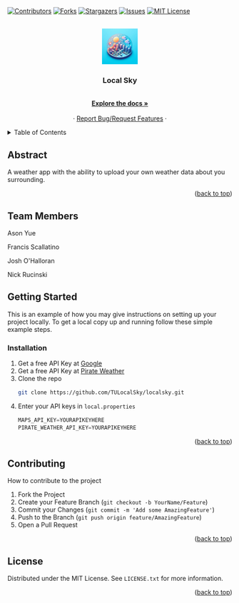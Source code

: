 <a name="readme-top"></a>

[![Contributors][contributors-shield]][contributors-url]
[![Forks][forks-shield]][forks-url]
[![Stargazers][stars-shield]][stars-url]
[![Issues][issues-shield]][issues-url]
[![MIT License][license-shield]][license-url]



<!-- PROJECT LOGO -->
<br />
<div align="center">
  <a href="https://github.com/TULocalSky/localsky">
    <img src="images/logo.jpeg" alt="Logo" width="80" height="80">
  </a>

<h3 align="center">Local Sky</h3>

  <p align="center">
    <br />
    <a href="https://github.com/TULocalSky/localsky"><strong>Explore the docs »</strong></a>
    <br />
    <br />
    ·
    <a href="https://github.com/TULocalSky/localsky/issues">Report Bug/Request Features</a>
    ·
  </p>
</div>



<!-- TABLE OF CONTENTS -->
<details>
  <summary>Table of Contents</summary>
  <ol>
    <li>
      <a href="#abstract">Abstract</a>
    </li>
    <li>
      <a href="#getting-started">Getting Started</a>
      <ul>
        <li><a href="#prerequisites">Prerequisites</a></li>
        <li><a href="#installation">Installation</a></li>
      </ul>
    </li>
    <li><a href="#usage">Usage</a></li>
    <li><a href="#contributing">Contributing</a></li>
    <li><a href="#license">License</a></li>
  </ol>
</details>



<!-- ABOUT THE PROJECT -->
## Abstract
A weather app with the ability to upload your own weather data about you surrounding.

<p align="right">(<a href="#readme-top">back to top</a>)</p>

## Team Members

Ason Yue

Francis Scallatino

Josh O'Halloran

Nick Rucinski




<!-- GETTING STARTED -->
## Getting Started

This is an example of how you may give instructions on setting up your project locally.
To get a local copy up and running follow these simple example steps.


### Installation

1. Get a free API Key at [Google](https://developers.google.com/maps/documentation/android-sdk/start)
2. Get a free API Key at [Pirate Weather](https://pirate-weather.apiable.io/)
3. Clone the repo
   ```sh
   git clone https://github.com/TULocalSky/localsky.git
   ```
4. Enter your API keys in `local.properties`
   ```Java
   MAPS_API_KEY=YOURAPIKEYHERE
   PIRATE_WEATHER_API_KEY=YOURAPIKEYHERE
   ```

<p align="right">(<a href="#readme-top">back to top</a>)</p>



## Contributing

How to contribute to the project

1. Fork the Project
2. Create your Feature Branch (`git checkout -b YourName/Feature`)
3. Commit your Changes (`git commit -m 'Add some AmazingFeature'`)
4. Push to the Branch (`git push origin feature/AmazingFeature`)
5. Open a Pull Request

<p align="right">(<a href="#readme-top">back to top</a>)</p>


## License

Distributed under the MIT License. See `LICENSE.txt` for more information.

<p align="right">(<a href="#readme-top">back to top</a>)</p>





<!-- MARKDOWN LINKS & IMAGES -->
<!-- https://www.markdownguide.org/basic-syntax/#reference-style-links -->
[contributors-shield]: https://img.shields.io/github/contributors/TULocalSky/localsky.svg?style=for-the-badge
[contributors-url]: https://github.com/TULocalSky/localsky/graphs/contributors
[forks-shield]: https://img.shields.io/github/forks/TULocalSky/localsky.svg?style=for-the-badge
[forks-url]: https://github.com/TULocalSky/localsky/network/members
[stars-shield]: https://img.shields.io/github/stars/TULocalSky/localsky.svg?style=for-the-badge
[stars-url]: https://github.com/TULocalSky/localsky/stargazers
[issues-shield]: https://img.shields.io/github/issues/TULocalSky/localsky.svg?style=for-the-badge
[issues-url]: https://github.com/TULocalSky/localsky/issues
[license-shield]: https://img.shields.io/github/license/TULocalSky/localsky.svg?style=for-the-badge
[license-url]: https://github.com/TULocalSky/localsky/main/LICENSE.txt
[linkedin-shield]: https://img.shields.io/badge/-LinkedIn-black.svg?style=for-the-badge&logo=linkedin&colorB=555
[linkedin-url]: https://linkedin.com/in/linkedin_username
[product-screenshot]: images/screenshot.png